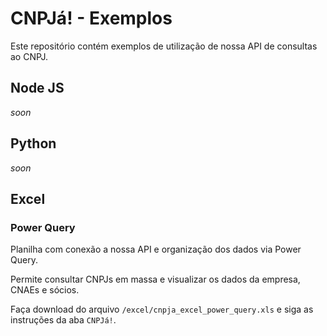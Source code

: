 # CNPJá! - Exemplos

Este repositório contém exemplos de utilização de nossa API de consultas ao CNPJ.

## Node JS

_soon_



## Python

_soon_



## Excel

### **Power Query**

Planilha com conexão a nossa API e organização dos dados via Power Query.

Permite consultar CNPJs em massa e visualizar os dados da empresa, CNAEs e sócios.

Faça download do arquivo `/excel/cnpja_excel_power_query.xls` e siga as instruções da aba `CNPJá!`.
